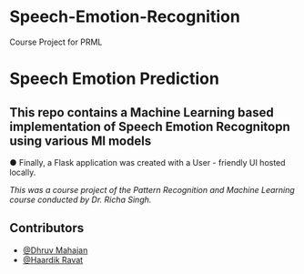 # Speech-Emotion-Recognition

Course Project for PRML

# **Speech Emotion Prediction**

## This repo contains a Machine Learning based implementation of Speech Emotion Recognitopn using various Ml models

● Finally, a Flask application was created with a User - friendly UI hosted locally.

_This was a course project of the Pattern Recognition and Machine Learning course conducted by Dr. Richa Singh._

## Contributors

- [@Dhruv Mahajan](https://github.com/Dhruv-Mahajan1)
- [@Haardik Ravat](https://github.com/Haardik-Ravat)
